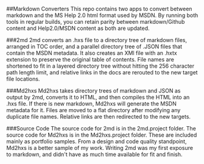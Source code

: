 ##Markdown Converters
This repo contains two apps to convert between markdown and the MS Help 2.0 html format used by MSDN. By running both tools in regular builds, you can retain parity between markdown/Github content and Help2.0/MSDN content as both are updated.

###2md
2md converts an .hxs file to a directory tree of markdown files, arranged in TOC order, and a parallel directory tree of .JSON files that contain the MSDN metadata. It also creates an XMl file with an .hxtx extension to preserve the original table of contents.
File names are shortened to fit in a layered directory tree without hitting the 256 character path length limit, and relative links in the docs are rerouted to the new target file locations.

###Md2hxs
Md2hxs takes directory trees of markdown and JSON as output by 2md, converts it to HTML, and then compiles the HTML into an .hxs file. If there is new markdown, Md2hxs will generate the MSDN metadata for it.
Files are moved to a flat directory after modifying any duplicate file names. Relative links are then redirected to the new targets.

###Source Code
The source code for 2md is in the 2md.project folder. The source code for Md2hxs is in the Md2hxs.project folder. These are included mainly as portfolio samples.
From a design and code quality standpoint, Md2hxs is a better sample of my work. Writing 2md was my first exposure to markdown, and didn't have as much time available for fit and finish.
